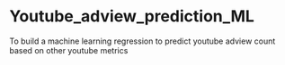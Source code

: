 # Youtube_adview_prediction_ML
To build a machine learning regression to predict youtube adview count based on other youtube metrics
